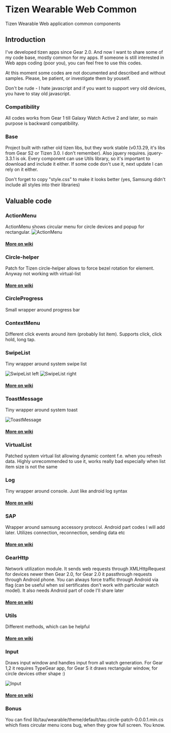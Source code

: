 # Tizen Wearable Web Common
Tizen Wearable Web application common components

## Introduction
I've developed tizen apps since Gear 2.0. And now I want to share some of my code base, mostly common for my apps. If someone is still interested in Web apps coding (poor you), you can feel free to use this codes.

At this moment some codes are not documented and described and without samples. Please, be patient, or investigate them by youself.

Don't be rude - I hate javascript and if you want to support very old devices, you have to stay old javascript.

### Compatibility
All codes works from Gear 1 till Galaxy Watch Active 2 and later, so main purpose is backward compatibility.

### Base
Project built with rather old tizen libs, but they work stable (v0.13.29, it's libs from Gear S2 or Tizen 3.0. I don't remember). Also jquery requires. jquery-3.3.1 is ok. Every component can use Utils library, so it's important to download and include it either. If some code don't use it, next update I can rely on it either.

Don't forget to copy "style.css" to make it looks better (yes, Samsung didn't include all styles into their libraries)


## Valuable code
### ActionMenu
ActionMenu shows circular menu for circle devices and popup for rectangular.
![ActionMenu](/screenshots/actionMenu.png)

#### [More on wiki](https://github.com/RumataEstorish/TizenWearableWebCommon/wiki/ActionMenu)

### Circle-helper
Patch for Tizen circle-helper allows to force bezel rotation for element. Anyway not working with virtual-list

#### [More on wiki](https://github.com/RumataEstorish/TizenWearableWebCommon/wiki/CircleHelper)

### CircleProgress
Small wrapper around progress bar

### ContextMenu
Different click events around item (probably list item). Supports click, click hold, long tap.

### SwipeList
Tiny wrapper around system swipe list

![SwipeList left](/screenshots/swipeListLeft.png)
![SwipeList right](/screenshots/swipeListRight.png)

#### [More on wiki](https://github.com/RumataEstorish/TizenWearableWebCommon/wiki/SwipeList)

### ToastMessage
Tiny wrapper around system toast

![ToastMessage](/screenshots/toastMessage.png)

#### [More on wiki](https://github.com/RumataEstorish/TizenWearableWebCommon/wiki/ToastMessage)

### VirtualList
Patched system virtual list allowing dynamic content f.e. when you refresh data. Highly unrecommended to use it, works really bad especially when list item size is not the same

### Log
Tiny wrapper around console. Just like android log syntax
#### [More on wiki](https://github.com/RumataEstorish/TizenWearableWebCommon/wiki/Log)

### SAP
Wrapper around samsung accessory protocol. Android part codes I will add later. Utilizes connection, reconnection, sending data etc
#### [More on wiki](https://github.com/RumataEstorish/TizenWearableWebCommon/wiki/SAP)

### GearHttp
Network utilization module. It sends web requests through XMLHttpRequest for devices newer then Gear 2.0, for Gear 2.0 it passthrough requests through Android phone. You can always force traffic through Android via flag (can be useful when ssl sertificates don't work with particular watch model). It also needs Android part of code I'll share later
#### [More on wiki](https://github.com/RumataEstorish/TizenWearableWebCommon/wiki/SAP#internet-handle-with-gearhttp)

### Utils
Different methods, which can be helpful
#### [More on wiki](https://github.com/RumataEstorish/TizenWearableWebCommon/wiki/Utils)

### Input
Draws input window and handles input from all watch generation. For Gear 1,2 it requires TypeGear app, for Gear S it draws rectangular window, for circle devices other shape :)

![Input](/screenshots/input.png)

#### [More on wiki](https://github.com/RumataEstorish/TizenWearableWebCommon/wiki/Input)

### Bonus
You can find lib/tau/wearable/theme/default/tau.circle-patch-0.0.0.1.min.cs which fixes circular menu icons bug, when they grow full screen. You know.
